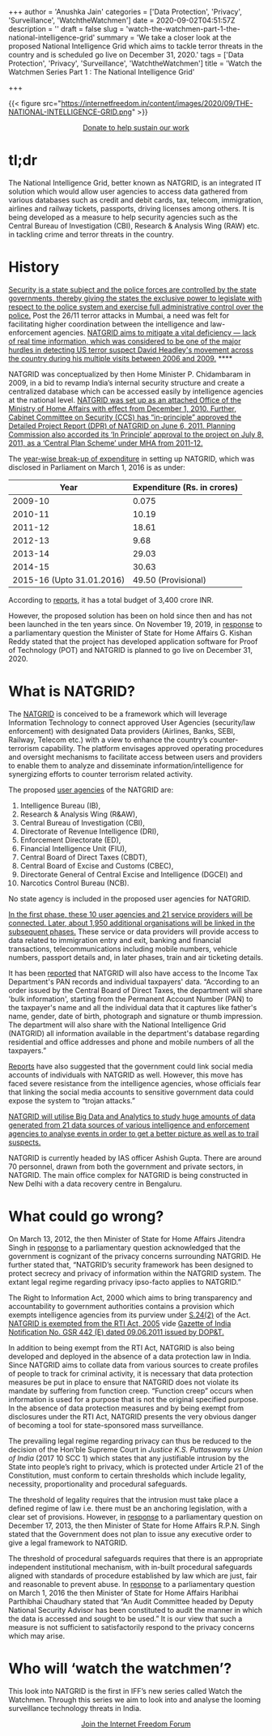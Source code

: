+++
author = 'Anushka Jain'
categories = ['Data Protection', 'Privacy', 'Surveillance', 'WatchtheWatchmen']
date = 2020-09-02T04:51:57Z
description = ''
draft = false
slug = 'watch-the-watchmen-part-1-the-national-intelligence-grid'
summary = 'We take a closer look at the proposed National Intelligence Grid which aims to tackle terror threats in the country and is scheduled go live on December 31, 2020.'
tags = ['Data Protection', 'Privacy', 'Surveillance', 'WatchtheWatchmen']
title = 'Watch the Watchmen Series Part 1 : The National Intelligence Grid'

+++


{{< figure src="https://internetfreedom.in/content/images/2020/09/THE-NATIONAL-INTELLIGENCE-GRID.png" >}}

<div style="text-align:center;">
    <a href="https://internetfreedom.in/donate/" class="button">Donate to help sustain our work</a>
</div>



# **tl;dr**

The National Intelligence Grid, better known as NATGRID, is an integrated IT solution which would allow user agencies to access data gathered from various databases such as credit and debit cards, tax, telecom, immigration, airlines and railway tickets, passports, driving licenses among others. It is being developed as a measure to help security agencies such as the Central Bureau of Investigation (CBI), Research & Analysis Wing (RAW) etc. in tackling crime and terror threats in the country. 

# **History**

[Security is a state subject and the police forces are controlled by the state governments, thereby giving the states the exclusive power to legislate with respect to the police system and exercise full administrative control over the police.](https://www.tribuneindia.com/news/archive/comment/tackling-terror-with-smart-seamless-grid-847286)  Post the 26/11 terror attacks in Mumbai, a need was felt for facilitating higher coordination between the intelligence and law-enforcement agencies. [NATGRID aims to mitigate a vital deficiency — lack of real time information, which was considered to be one of the major hurdles in detecting US terror suspect David Headley's movement across the country during his multiple visits between 2006 and 2009.](https://www.business-standard.com/article/current-affairs/all-you-need-to-know-about-natgrid-and-its-new-ceo-ashok-patnaik-116071400134_1.html) **** 

NATGRID was conceptualized by then Home Minister P. Chidambaram in 2009, in a bid to revamp India’s internal security structure and create a centralized database which can be accessed easily by intelligence agencies at the national level. [NATGRID was set up as an attached Office of the Ministry of Home Affairs with effect from December 1, 2010. Further, Cabinet Committee on Security (CCS) has “in-principle” approved the Detailed Project Report (DPR) of NATGRID on June 6, 2011. Planning Commission also accorded its ‘In Principle’ approval to the project on July 8, 2011, as a ‘Central Plan Scheme’ under MHA from 2011-12.](http://loksabhaph.nic.in/Questions/QResult15.aspx?qref=125912&lsno=15)  

The [year-wise break-up of expenditure](http://loksabhaph.nic.in/Questions/QResult15.aspx?qref=29595&lsno=16) in setting up NATGRID, which was disclosed in Parliament on March 1, 2016 is as under:

| Year                       | Expenditure (Rs. in crores) |
|----------------------------|-----------------------------|
| 2009-10                    | 0.075                       |
| 2010-11                    | 10.19                       |
| 2011-12                    | 18.61                       |
| 2012-13                    | 9.68                        |
| 2013-14                    | 29.03                       |
| 2014-15                    | 30.63                       |
| 2015-16 (Upto 31.01.2016)  | 49.50 (Provisional)         |



According to [reports](https://www.business-standard.com/article/current-affairs/all-you-need-to-know-about-natgrid-and-its-new-ceo-ashok-patnaik-116071400134_1.html), it has a total budget of 3,400 crore INR.

However, the proposed solution has been on hold since then and has not been launched in the ten years since. On November 19, 2019, in [response](http://loksabhaph.nic.in/Questions/QResult15.aspx?qref=6705&lsno=17) to a parliamentary question the Minister of State for Home Affairs G. Kishan Reddy stated that the project has developed application software for Proof of Technology (POT) and NATGRID is planned to go live on December 31, 2020. 

# **What is NATGRID?**

The [NATGRID](http://loksabhaph.nic.in/Questions/QResult15.aspx?qref=22670&lsno=16) is conceived to be a framework which will leverage Information Technology to connect approved User Agencies (security/law enforcement) with designated Data providers (Airlines, Banks, SEBI, Railway, Telecom etc.) with a view to enhance the country’s counter- terrorism capability. The platform envisages approved operating procedures and oversight mechanisms to facilitate access between users and providers to enable them to analyze and disseminate information/intelligence for synergizing efforts to counter terrorism related activity.

The proposed [user agencies](https://drive.google.com/file/d/1NmHg0h9kX6OCogicsft1y4XBkkMFuPsH/view?usp=sharing) of the NATGRID are:

1. Intelligence Bureau (IB),
2. Research & Analysis Wing (R&AW),
3. Central Bureau of Investigation (CBI),
4. Directorate of Revenue Intelligence (DRI),
5. Enforcement Directorate (ED),
6. Financial Intelligence Unit (FIU),
7. Central Board of Direct Taxes (CBDT),
8. Central Board of Excise and Customs (CBEC),
9. Directorate General of Central Excise and Intelligence (DGCEI) and
10. Narcotics Control Bureau (NCB).

No state agency is included in the proposed user agencies for NATGRID.

[In the first phase, these 10 user agencies and 21 service providers will be connected. Later, about 1,950 additional organisations will be linked in the subsequent phases.](https://economictimes.indiatimes.com/news/economy/policy/natgrid-to-get-pan-taxpayer-data-access/articleshow/59270998.cms) These service or data providers will provide access to data related to immigration entry and exit, banking and financial transactions, telecommunications including mobile numbers, vehicle numbers, passport details and, in later phases, train and air ticketing details. 

It has been [reported](https://economictimes.indiatimes.com/news/economy/policy/natgrid-to-get-pan-taxpayer-data-access/articleshow/59270998.cms) that NATGRID will also have access to the Income Tax Department's PAN records and individual taxpayers' data. “According to an order issued by the Central Board of Direct Taxes, the department will share 'bulk information', starting from the Permanent Account Number (PAN) to the taxpayer's name and all the individual data that it captures like father's name, gender, date of birth, photograph and signature or thumb impression. The department will also share with the National Intelligence Grid (NATGRID) all information available in the department's database regarding residential and office addresses and phone and mobile numbers of all the taxpayers.” 

[Reports](https://www.thehindu.com/news/national/natgrid-wants-to-link-social-media-accounts-to-central-database/article29402252.ece) have also suggested that the government could link social media accounts of individuals with NATGRID as well. However, this move has faced severe resistance from the intelligence agencies, whose officials fear that linking the social media accounts to sensitive government data could expose the system to “trojan attacks.”

[NATGRID will utilise Big Data and Analytics to study huge amounts of data generated from 21 data sources of various intelligence and enforcement agencies to analyse events in order to get a better picture as well as to trail suspects.](https://www.business-standard.com/article/current-affairs/natgrid-to-use-big-data-analytics-to-track-suspects-113122900191_1.html)

NATGRID is currently headed by IAS officer Ashish Gupta. There are around 70 personnel, drawn from both the government and private sectors, in NATGRID. The main office complex for NATGRID is being constructed in New Delhi with a data recovery centre in Bengaluru.

# **What could go wrong?**

On March 13, 2012, the then Minister of State for Home Affairs Jitendra Singh in [response](http://loksabhaph.nic.in/Questions/QResult15.aspx?qref=116617&lsno=15) to a parliamentary question acknowledged that the government is cognizant of the privacy concerns surrounding NATGRID. He further stated that, “NATGRID’s security framework has been designed to protect secrecy and privacy of information within the NATGRID system. The extant legal regime regarding privacy ipso-facto applies to NATGRID.” 

The Right to Information Act, 2000 which aims to bring transparency and accountability to government authorities contains a provision which exempts intelligence agencies from its purview under [S.24(2)](https://indiankanoon.org/doc/1767825/) of the Act. [NATGRID is exempted from the RTI Act, 2005](http://loksabhaph.nic.in/Questions/QResult15.aspx?qref=6705&lsno=17) vide [Gazette of India Notification No. GSR 442 (E) dated 09.06.2011 issued by DOP&T.](https://drive.google.com/file/d/1sWp9q2MXuBxNUT3j_E2GHsAY_d1IdOEw/view)

In addition to being exempt from the RTI Act, NATGRID is also being developed and deployed in the absence of a data protection law in India. Since NATGRID aims to collate data from various sources to create profiles of people to track for criminal activity, it is necessary that data protection measures be put in place to ensure that NATGRID does not violate its mandate by suffering from function creep. “Function creep” occurs when information is used for a purpose that is not the original specified purpose. In the absence of data protection measures and by being exempt from disclosures under the RTI Act, NATGRID presents the very obvious danger of becoming a tool for state-sponsored mass surveillance. 

The prevailing legal regime regarding privacy can thus be reduced to the decision of the Hon’ble Supreme Court in _Justice K.S. Puttaswamy vs Union of India_ (2017 10 SCC 1) which states that any justifiable intrusion by the State into people’s right to privacy, which is protected under Article 21 of the Constitution, must conform to certain thresholds which include legality, necessity, proportionality and procedural safeguards. 

The threshold of legality requires that the intrusion must take place a defined regime of law i.e. there must be an anchoring legislation, with a clear set of provisions. However, in [response](http://loksabhaph.nic.in/Questions/QResult15.aspx?qref=147770&lsno=15) to a parliamentary question on December 17, 2013, the then Minister of State for Home Affairs R.P.N. Singh stated that the Government does not plan to issue any executive order to give a legal framework to NATGRID. 

The threshold of procedural safeguards requires that there is an appropriate independent institutional mechanism, with in-built procedural safeguards aligned with standards of procedure established by law which are just, fair and reasonable to prevent abuse. In [response](http://loksabhaph.nic.in/Questions/QResult15.aspx?qref=29595&lsno=16) to a parliamentary question on March 1, 2016 the then Minister of State for Home Affairs Haribhai Parthibhai Chaudhary stated that “An Audit Committee headed by Deputy National Security Advisor has been constituted to audit the manner in which the data is accessed and sought to be used.” It is our view that such a measure is not sufficient to satisfactorily respond to the privacy concerns which may arise. 



# **Who will ‘watch the watchmen’?**

This look into NATGRID is the first in IFF’s new series called Watch the Watchmen. Through this series we aim to look into and analyse the looming surveillance technology threats in India. 

<div style="text-align:center;">
    <a href="https://forum.internetfreedom.in/" class="button">Join the Internet Freedom Forum</a>
</div>



